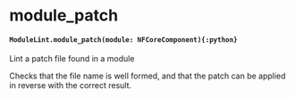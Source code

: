 # module_patch

#### `ModuleLint.module_patch(module: NFCoreComponent){:python}`

Lint a patch file found in a module

Checks that the file name is well formed, and that
the patch can be applied in reverse with the correct result.
